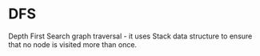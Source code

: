 # DFS

Depth First Search graph traversal - it uses Stack data structure to ensure that no node is visited more than once.
